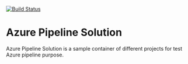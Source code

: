 [![Build Status](https://dev.azure.com/andreamaceratesi/Azure%20Pipeline%20Test/_apis/build/status/AndreaMac.azure-pipeline-dotnet-test)](https://dev.azure.com/andreamaceratesi/Azure%20Pipeline%20Test/_build/latest?definitionId=2)

# Azure Pipeline Solution

Azure Pipeline Solution is a sample container of different projects for test Azure pipeline purpose.
